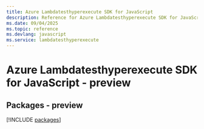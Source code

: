 ```yaml
---
title: Azure Lambdatesthyperexecute SDK for JavaScript
description: Reference for Azure Lambdatesthyperexecute SDK for JavaScript
ms.date: 09/04/2025
ms.topic: reference
ms.devlang: javascript
ms.service: lambdatesthyperexecute
---
```

# Azure Lambdatesthyperexecute SDK for JavaScript - preview
## Packages - preview
[!INCLUDE [packages](lambdatesthyperexecute-index.md)]